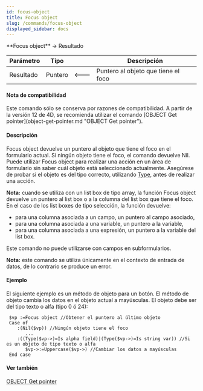 ```yaml
---
id: focus-object
title: Focus object
slug: /commands/focus-object
displayed_sidebar: docs
---
```


<!--REF #_command_.Focus object.Syntax-->**Focus object**  -> Resultado<!-- END REF-->
<!--REF #_command_.Focus object.Params-->
| Parámetro | Tipo |  | Descripción |
| --- | --- | --- | --- |
| Resultado | Puntero | &#x1F850; | Puntero al objeto que tiene el foco |

<!-- END REF-->

#### Nota de compatibilidad 

<!--REF #_command_.Focus object.Summary-->Este comando sólo se conserva por razones de compatibilidad.<!-- END REF--> A partir de la versión 12 de 4D, se recomienda utilizar el comando [OBJECT Get pointer](object-get-pointer.md "OBJECT Get pointer").

#### Descripción 

Focus object devuelve un puntero al objeto que tiene el foco en el formulario actual. Si ningún objeto tiene el foco, el comando devuelve Nil. Puede utilizar Focus object para realizar una acción en un área de formulario sin saber cuál objeto está seleccionado actualmente. Asegúrese de probar si el objeto es del tipo correcto, utilizando [Type](type.md "Type"), antes de realizar una acción. 

**Nota:** cuando se utiliza con un list box de tipo array, la función Focus object devuelve un puntero al list box o a la columna del list box que tiene el foco. En el caso de los list boxes de tipo selección, la función devuelve:

* para una columna asociada a un campo, un puntero al campo asociado,
* para una columna asociada a una variable, un puntero a la variable,
* para una columna asociada a una expresión, un puntero a la variable del list box.

Este comando no puede utilizarse con campos en subformularios.

**Nota:** este comando se utiliza únicamente en el contexto de entrada de datos, de lo contrario se produce un error.

#### Ejemplo 

El siguiente ejemplo es un método de objeto para un botón. El método de objeto cambia los datos en el objeto actual a mayúsculas. El objeto debe ser del tipo texto o alfa (tipo 0 ó 24):

```4d
 $vp :=Focus object //Obtener el puntero al último objeto
 Case of
    :(Nil($vp)) //Ningún objeto tiene el foco
       ...
    :((Type($vp->)=Is alpha field)|(Type($vp->)=Is string var)) //Si es un objeto de tipo texto o alfa
       $vp->:=Uppercase($vp->) //Cambiar los datos a mayúsculas
 End case
```

#### Ver también 

[OBJECT Get pointer](object-get-pointer.md)  